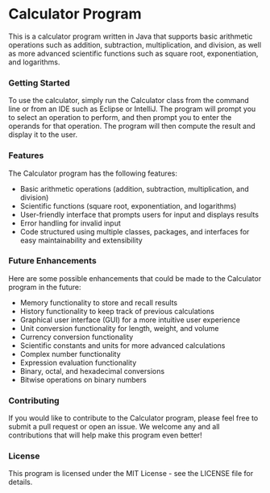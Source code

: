 # Calculator Program
This is a calculator program written in Java that supports basic arithmetic operations such as addition, subtraction, multiplication, and division, as well as more advanced scientific functions such as square root, exponentiation, and logarithms.

### Getting Started
To use the calculator, simply run the Calculator class from the command line or from an IDE such as Eclipse or IntelliJ. The program will prompt you to select an operation to perform, and then prompt you to enter the operands for that operation. The program will then compute the result and display it to the user.

### Features
The Calculator program has the following features:

* Basic arithmetic operations (addition, subtraction, multiplication, and division)
* Scientific functions (square root, exponentiation, and logarithms)
* User-friendly interface that prompts users for input and displays results
* Error handling for invalid input
* Code structured using multiple classes, packages, and interfaces for easy maintainability and extensibility

### Future Enhancements
Here are some possible enhancements that could be made to the Calculator program in the future:

* Memory functionality to store and recall results
* History functionality to keep track of previous calculations
* Graphical user interface (GUI) for a more intuitive user experience
* Unit conversion functionality for length, weight, and volume
* Currency conversion functionality
* Scientific constants and units for more advanced calculations
* Complex number functionality
* Expression evaluation functionality
* Binary, octal, and hexadecimal conversions
* Bitwise operations on binary numbers

### Contributing
If you would like to contribute to the Calculator program, please feel free to submit a pull request or open an issue. We welcome any and all contributions that will help make this program even better!

### License
This program is licensed under the MIT License - see the LICENSE file for details.
